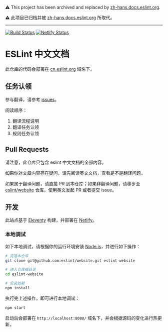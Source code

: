 ⚠️ This project has been archived and replaced by [zh-hans.docs.eslint.org](https://github.com/eslint/zh-hans.docs.eslint.org).

⚠️ 此项目已归档并被 [zh-hans.docs.eslint.org](https://github.com/eslint/zh-hans.docs.eslint.org) 所取代。

---

[![Build Status](https://github.com/eslint/website/actions/workflows/ci.yml/badge.svg)](https://github.com/eslint/website/actions/workflows/ci.yml?query=branch%3Amaster)
[![Netlify Status](https://api.netlify.com/api/v1/badges/cefb59aa-729a-4f8e-be36-b981fda399c0/deploy-status)](https://app.netlify.com/sites/eslint/deploys)

# ESLint 中文文档

此仓库的代码会部署在 [cn.eslint.org](https://cn.eslint.org) 域名下。

## 任务认领

参与翻译，请参考 [issues](https://github.com/eslint/cn.eslint.org/issues)。

阅读顺序：

1. 翻译流程说明
2. 翻译任务认领
3. 规则任务认领

## Pull Requests

请注意，此仓库只包含 eslint 中文文档的全部内容。

如果你对文章内容存在疑问，请先阅读英文文档，查看是不是翻译问题。

如果属于翻译问题，请直接 PR 到本仓库；如果非翻译问题，请移步至 [eslint/website](https://github.com/eslint/website) 仓库，使用英文发起 PR 或者提交 issue。

## 开发

此站点基于 [Eleventy](https://www.11ty.io) 构建，并部署在 [Netlify](https://www.netlify.com)。

### 本地调试

如下本地调试，请根据你的运行环境安装 [Node.js](https://nodejs.org/)，并进行如下操作：

```sh
# 克隆本仓库
git clone git@github.com:eslint/website.git eslint-website

# 进入仓库根目录
cd eslint-website

# 安装依赖
npm install
```

执行完上述操作，即可进行本地调试：

```sh
npm start
```

启动后会部署在 `http://localhost:8080/` 域名下，并会根据源码的变化进行热更新。
